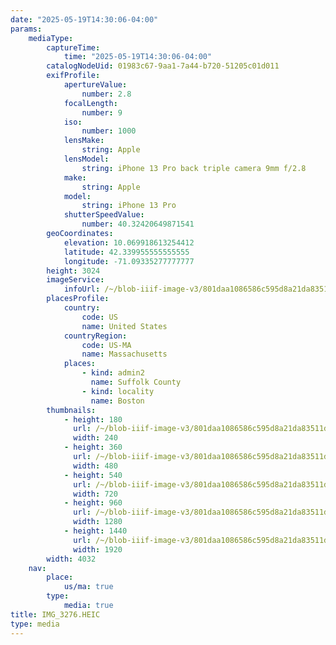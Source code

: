 ```yaml
---
date: "2025-05-19T14:30:06-04:00"
params:
    mediaType:
        captureTime:
            time: "2025-05-19T14:30:06-04:00"
        catalogNodeUid: 01983c67-9aa1-7a44-b720-51205c01d011
        exifProfile:
            apertureValue:
                number: 2.8
            focalLength:
                number: 9
            iso:
                number: 1000
            lensMake:
                string: Apple
            lensModel:
                string: iPhone 13 Pro back triple camera 9mm f/2.8
            make:
                string: Apple
            model:
                string: iPhone 13 Pro
            shutterSpeedValue:
                number: 40.32420649871541
        geoCoordinates:
            elevation: 10.069918613254412
            latitude: 42.339955555555555
            longitude: -71.09335277777777
        height: 3024
        imageService:
            infoUrl: /~/blob-iiif-image-v3/801daa1086586c595d8a21da83511df9b11025c185d0202e03341efab8b89cb7/info.json
        placesProfile:
            country:
                code: US
                name: United States
            countryRegion:
                code: US-MA
                name: Massachusetts
            places:
                - kind: admin2
                  name: Suffolk County
                - kind: locality
                  name: Boston
        thumbnails:
            - height: 180
              url: /~/blob-iiif-image-v3/801daa1086586c595d8a21da83511df9b11025c185d0202e03341efab8b89cb7/full/240%2C180/0/default.jpg
              width: 240
            - height: 360
              url: /~/blob-iiif-image-v3/801daa1086586c595d8a21da83511df9b11025c185d0202e03341efab8b89cb7/full/480%2C360/0/default.jpg
              width: 480
            - height: 540
              url: /~/blob-iiif-image-v3/801daa1086586c595d8a21da83511df9b11025c185d0202e03341efab8b89cb7/full/720%2C540/0/default.jpg
              width: 720
            - height: 960
              url: /~/blob-iiif-image-v3/801daa1086586c595d8a21da83511df9b11025c185d0202e03341efab8b89cb7/full/1280%2C960/0/default.jpg
              width: 1280
            - height: 1440
              url: /~/blob-iiif-image-v3/801daa1086586c595d8a21da83511df9b11025c185d0202e03341efab8b89cb7/full/1920%2C1440/0/default.jpg
              width: 1920
        width: 4032
    nav:
        place:
            us/ma: true
        type:
            media: true
title: IMG_3276.HEIC
type: media
---
```

